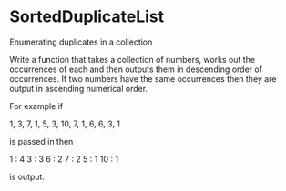 # SortedDuplicateList

Enumerating duplicates in a collection

Write a function that takes a collection of numbers, works out the occurrences of each and then outputs them in descending order of occurrences. If two numbers have the same occurrences then they are output in ascending numerical order.

For example if

1, 3, 7, 1, 5, 3, 10, 7, 1, 6, 6, 3, 1

is passed in then

1 : 4
3 : 3
6 : 2
7 : 2
5 : 1
10 : 1

is output.
